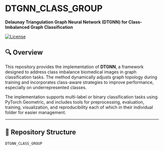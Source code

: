 # DTGNN_CLASS_GROUP

**Delaunay Triangulation Graph Neural Network (DTGNN) for Class-Imbalanced Graph Classification**

[![License](https://img.shields.io/badge/license-MIT-blue.svg)](LICENSE)

## 🔍 Overview

This repository provides the implementation of **DTGNN**, a framework designed to address class imbalance biomedical images in graph classification tasks. The method dynamically adjusts graph topology during training and incorporates class-aware strategies to improve performance, especially on underrepresented classes.

The implementation supports multi-label or binary classification tasks using PyTorch Geometric, and includes tools for preprocessing, evaluation, training, visualization, and reproducibility each of which in their individual folder for easier management.

---

## 📂 Repository Structure

```bash
DTGNN_CLASS_GROUP
